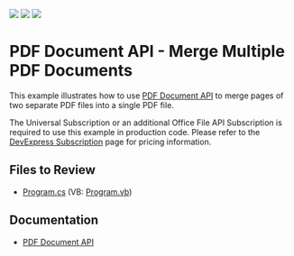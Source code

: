 <!-- default badges list -->
![](https://img.shields.io/endpoint?url=https://codecentral.devexpress.com/api/v1/VersionRange/128595598/17.1.3%2B)
[![](https://img.shields.io/badge/Open_in_DevExpress_Support_Center-FF7200?style=flat-square&logo=DevExpress&logoColor=white)](https://supportcenter.devexpress.com/ticket/details/T114298)
[![](https://img.shields.io/badge/📖_How_to_use_DevExpress_Examples-e9f6fc?style=flat-square)](https://docs.devexpress.com/GeneralInformation/403183)
<!-- default badges end -->

# PDF Document API - Merge Multiple PDF Documents

This example illustrates how to use [PDF Document API](https://docs.devexpress.com/OfficeFileAPI/16491/pdf-document-api) to merge pages of two separate PDF files into a single PDF file.

The Universal Subscription or an additional Office File API Subscription is required to use this example in production code. Please refer to the [DevExpress Subscription](https://www.devexpress.com/Subscriptions/) page for pricing information.

## Files to Review

* [Program.cs](./CS/PdfMergeExample/Program.cs) (VB: [Program.vb](./VB/PdfMergeExample/Program.vb))

## Documentation

* [PDF Document API](https://docs.devexpress.com/OfficeFileAPI/16491/pdf-document-api)
